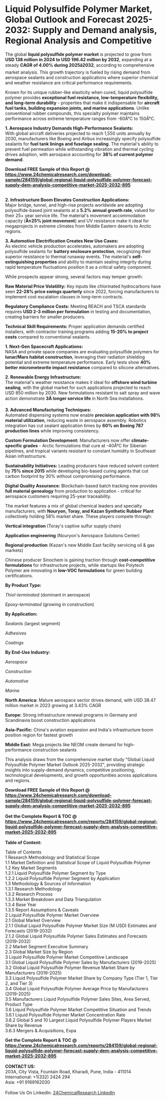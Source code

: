 <h1>Liquid Polysulfide Polymer Market, Global Outlook and Forecast 2025-2032: Supply and Demand analysis, Regional Analysis and Competitive</h1><p>The global <strong>liquid polysulfide polymer market</strong> is projected to grow from <strong>USD 138 million in 2024 to USD 196.42 million by 2032</strong>, expanding at a steady <strong>CAGR of 4.00% during 2025â2032</strong>, according to comprehensive market analysis. This growth trajectory is fueled by rising demand from aerospace sealants and construction applications where superior chemical and weather resistance are critical performance requirements.</p><p>Known for its unique rubber-like elasticity when cured, liquid polysulfide polymer provides <strong>exceptional fuel resistance, low-temperature flexibility, and long-term durability</strong> - properties that make it indispensable for <strong>aircraft fuel tanks, building expansion joints, and marine applications</strong>. Unlike conventional rubber compounds, this specialty polymer maintains performance across extreme temperature ranges from -60Â°C to 150Â°C.</p><p><strong>1. Aerospace Industry Demands High-Performance Sealants:</strong><br>
With global aircraft deliveries projected to reach 1,550 units annually by 2030, manufacturers like Boeing and Airbus increasingly specify polysulfide sealants for <strong>fuel tank linings and fuselage sealing</strong>. The material's ability to prevent fuel permeation while withstanding vibration and thermal cycling drives adoption, with aerospace accounting for <strong>38% of current polymer demand</strong>.</p><div><b>Download FREE Sample of this Report @ 
            <a href="https://www.24chemicalresearch.com/download-sample/284159/global-regional-liquid-polysulfide-polymer-forecast-supply-dem-analysis-competitive-market-2025-2032-895">
            https://www.24chemicalresearch.com/download-sample/284159/global-regional-liquid-polysulfide-polymer-forecast-supply-dem-analysis-competitive-market-2025-2032-895</a></b></div><br><p><strong>2. Infrastructure Boom Elevates Construction Applications:</strong><br>
Major bridge, tunnel, and high-rise projects worldwide are adopting polysulfide-based joint sealants at a <strong>5.2% annual growth rate</strong>, valued for their 25+ year service life. The material's movement accommodation capacity (<strong>Â±25% joint movement</strong>) and UV resistance make it ideal for megaprojects in extreme climates from Middle Eastern deserts to Arctic regions.</p><p><strong>3. Automotive Electrification Creates New Use Cases:</strong><br>
As electric vehicle production accelerates, automakers are adopting polysulfide sealants for <strong>battery enclosure protection</strong>, recognizing their superior resistance to thermal runaway events. The material's <strong>self-extinguishing properties</strong> and ability to maintain sealing integrity during rapid temperature fluctuations position it as a critical safety component.</p><p>While prospects appear strong, several factors may temper growth:</p><p><strong>Raw Material Price Volatility:</strong> Key inputs like chlorinated hydrocarbons have seen <strong>22-28% price swings quarterly</strong> since 2022, forcing manufacturers to implement cost escalation clauses in long-term contracts.</p><p><strong>Regulatory Compliance Costs:</strong> Meeting REACH and TSCA standards requires <strong>USD 2-3 million per formulation</strong> in testing and documentation, creating barriers for smaller producers.</p><p><strong>Technical Skill Requirements:</strong> Proper application demands certified installers, with contractor training programs adding <strong>15-20% to project costs</strong> compared to conventional sealants.</p><p><strong>1. Next-Gen Spacecraft Applications:</strong><br>
NASA and private space companies are evaluating polysulfide polymers for <strong>lunar/Mars habitat construction</strong>, leveraging their radiation shielding potential and extreme temperature performance. Early tests show <strong>40% better micrometeorite impact resistance</strong> compared to silicone alternatives.</p><p><strong>2. Renewable Energy Infrastructure:</strong><br>
The material's weather resistance makes it ideal for <strong>offshore wind turbine sealing</strong>, with the global market for such applications projected to reach USD 850 million by 2030. New formulations resistant to salt spray and wave action demonstrate <strong>3Ã longer service life</strong> in North Sea installations.</p><p><strong>3. Advanced Manufacturing Techniques:</strong><br>
Automated dispensing systems now enable <strong>precision application with 98% material utilization</strong>, reducing waste in aerospace assembly. Robotics integration has cut sealant application times by <strong>60% on Boeing 787 production lines</strong> while improving consistency.</p><p><strong>Custom Formulation Development:</strong> Manufacturers now offer <strong>climate-specific grades</strong> - Arctic formulations that cure at -40Â°C for Siberian pipelines, and tropical variants resistant to constant humidity in Southeast Asian infrastructure.</p><p><strong>Sustainability Initiatives:</strong> Leading producers have reduced solvent content by <strong>75% since 2015</strong> while developing bio-based curing agents that cut carbon footprint by 30% without compromising performance.</p><p><strong>Digital Quality Assurance:</strong> Blockchain-based batch tracking now provides <strong>full material genealogy</strong> from production to application - critical for aerospace customers requiring 25-year traceability.</p><p>The market features a mix of global chemical leaders and specialty manufacturers, with <strong>Nouryon, Toray, and Kazan Synthetic Rubber Plant</strong> collectively holding 58% market share. These players compete through:</p><p><strong>Vertical integration</strong> (Toray's captive sulfur supply chain)</p><p><strong>Application engineering</strong> (Nouryon's Aerospace Solutions Center)</p><p><strong>Regional production</strong> (Kazan's new Middle East facility servicing oil &amp; gas markets)</p><p>Chinese producer Sinochem is gaining traction through <strong>cost-competitive formulations</strong> for infrastructure projects, while startups like Polytech Polymer are innovating in <strong>low-VOC formulations</strong> for green building certifications.</p><p><strong>By Product Type:</strong></p><p><em>Thiol-terminated</em> (dominant in aerospace)</p><p><em>Epoxy-terminated</em> (growing in construction)</p><p><strong>By Application:</strong></p><p><em>Sealants</em> (largest segment)</p><p><em>Adhesives</em></p><p><em>Coatings</em></p><p><strong>By End-Use Industry:</strong></p><p><em>Aerospace</em></p><p><em>Construction</em></p><p><em>Automotive</em></p><p><em>Marine</em></p><p><strong>North America:</strong> Mature aerospace sector drives demand, with USD 38.47 million market in 2023 growing at 3.43% CAGR</p><p><strong>Europe:</strong> Strong infrastructure renewal programs in Germany and Scandinavia boost construction applications</p><p><strong>Asia-Pacific:</strong> China's aviation expansion and India's infrastructure boom position region for fastest growth</p><p><strong>Middle East:</strong> Mega projects like NEOM create demand for high-performance construction sealants</p><p>This analysis draws from the comprehensive market study "Global Liquid Polysulfide Polymer Market Outlook 2025-2032", providing strategic insights into supply-demand dynamics, competitive positioning, technological developments, and growth opportunities across applications and regions.</p><div><b>Download FREE Sample of this Report @ 
            <a href="https://www.24chemicalresearch.com/download-sample/284159/global-regional-liquid-polysulfide-polymer-forecast-supply-dem-analysis-competitive-market-2025-2032-895">
            https://www.24chemicalresearch.com/download-sample/284159/global-regional-liquid-polysulfide-polymer-forecast-supply-dem-analysis-competitive-market-2025-2032-895</a></b></div><br><div><b>Get the Complete Report & TOC @ 
            <a href="https://www.24chemicalresearch.com/reports/284159/global-regional-liquid-polysulfide-polymer-forecast-supply-dem-analysis-competitive-market-2025-2032-895">
            https://www.24chemicalresearch.com/reports/284159/global-regional-liquid-polysulfide-polymer-forecast-supply-dem-analysis-competitive-market-2025-2032-895</a></b></div><br>
            <b>Table of Content:</b><p>Table of Contents<br />
1 Research Methodology and Statistical Scope<br />
1.1 Market Definition and Statistical Scope of Liquid Polysulfide Polymer<br />
1.2 Key Market Segments<br />
1.2.1 Liquid Polysulfide Polymer Segment by Type<br />
1.2.2 Liquid Polysulfide Polymer Segment by Application<br />
1.3 Methodology & Sources of Information<br />
1.3.1 Research Methodology<br />
1.3.2 Research Process<br />
1.3.3 Market Breakdown and Data Triangulation<br />
1.3.4 Base Year<br />
1.3.5 Report Assumptions & Caveats<br />
2 Liquid Polysulfide Polymer Market Overview<br />
2.1 Global Market Overview<br />
2.1.1 Global Liquid Polysulfide Polymer Market Size (M USD) Estimates and Forecasts (2019-2032)<br />
2.1.2 Global Liquid Polysulfide Polymer Sales Estimates and Forecasts (2019-2032)<br />
2.2 Market Segment Executive Summary<br />
2.3 Global Market Size by Region<br />
3 Liquid Polysulfide Polymer Market Competitive Landscape<br />
3.1 Global Liquid Polysulfide Polymer Sales by Manufacturers (2019-2025)<br />
3.2 Global Liquid Polysulfide Polymer Revenue Market Share by Manufacturers (2019-2025)<br />
3.3 Liquid Polysulfide Polymer Market Share by Company Type (Tier 1, Tier 2, and Tier 3)<br />
3.4 Global Liquid Polysulfide Polymer Average Price by Manufacturers (2019-2025)<br />
3.5 Manufacturers Liquid Polysulfide Polymer Sales Sites, Area Served, Product Type<br />
3.6 Liquid Polysulfide Polymer Market Competitive Situation and Trends<br />
3.6.1 Liquid Polysulfide Polymer Market Concentration Rate<br />
3.6.2 Global 5 and 10 Largest Liquid Polysulfide Polymer Players Market Share by Revenue<br />
3.6.3 Mergers & Acquisitions, Expa</p><div><b>Get the Complete Report & TOC @ 
            <a href="https://www.24chemicalresearch.com/reports/284159/global-regional-liquid-polysulfide-polymer-forecast-supply-dem-analysis-competitive-market-2025-2032-895">
            https://www.24chemicalresearch.com/reports/284159/global-regional-liquid-polysulfide-polymer-forecast-supply-dem-analysis-competitive-market-2025-2032-895</a></b></div><br><b>CONTACT US:</b><br>
            203A, City Vista, Fountain Road, Kharadi, Pune, India - 411014<br>
            International: +1(332) 2424 294<br>
            Asia: +91 9169162030 <br><br>
            Follow Us On LinkedIn: <a href="https://www.linkedin.com/company/24chemicalresearch/">24ChemicalResearch LinkedIn</a>